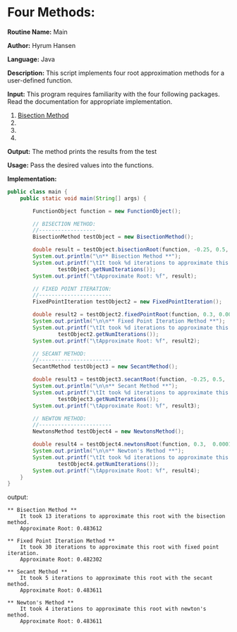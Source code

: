 # Four Methods:

**Routine Name:** Main

**Author:** Hyrum Hansen

**Language:** Java

**Description:** This script implements four root approximation methods for a user-defined function. 

**Input:** This program requires familiarity with the four following packages. Read the documentation for appropriate implementation.
1. [Bisection Method]()
2. 
3. 
4. 

**Output:** The method prints the results from the test

**Usage:** Pass the desired values into the functions.

**Implementation:**

```java
public class main {
    public static void main(String[] args) {

        FunctionObject function = new FunctionObject();

        // BISECTION METHOD:
        //------------------
        BisectionMethod testObject = new BisectionMethod();

        double result = testObject.bisectionRoot(function, -0.25, 0.5, 0.0001, 30);
        System.out.println("\n** Bisection Method **");
        System.out.printf("\tIt took %d iterations to approximate this root with the bisection method.\n",
                testObject.getNumIterations());
        System.out.printf("\tApproximate Root: %f", result);

        // FIXED POINT ITERATION:
        //-----------------------
        FixedPointIteration testObject2 = new FixedPointIteration();

        double result2 = testObject2.fixedPointRoot(function, 0.3, 0.0001, 30);
        System.out.println("\n\n** Fixed Point Iteration Method **");
        System.out.printf("\tIt took %d iterations to approximate this root with fixed point iteration.\n",
                testObject2.getNumIterations());
        System.out.printf("\tApproximate Root: %f", result2);

        // SECANT METHOD:
        //-----------------------
        SecantMethod testObject3 = new SecantMethod();

        double result3 = testObject3.secantRoot(function, -0.25, 0.5,  0.0001, 30);
        System.out.println("\n\n** Secant Method **");
        System.out.printf("\tIt took %d iterations to approximate this root with the secant method.\n",
                testObject3.getNumIterations());
        System.out.printf("\tApproximate Root: %f", result3);

        // NEWTON METHOD:
        //-----------------------
        NewtonsMethod testObject4 = new NewtonsMethod();

        double result4 = testObject4.newtonsRoot(function, 0.3,  0.0001, 30);
        System.out.println("\n\n** Newton's Method **");
        System.out.printf("\tIt took %d iterations to approximate this root with newton's method.\n",
                testObject4.getNumIterations());
        System.out.printf("\tApproximate Root: %f", result4);
    }
}

```

output:

```
** Bisection Method **
	It took 13 iterations to approximate this root with the bisection method.
	Approximate Root: 0.483612

** Fixed Point Iteration Method **
	It took 30 iterations to approximate this root with fixed point iteration.
	Approximate Root: 0.482302

** Secant Method **
	It took 5 iterations to approximate this root with the secant method.
	Approximate Root: 0.483611

** Newton's Method **
	It took 4 iterations to approximate this root with newton's method.
	Approximate Root: 0.483611
```

